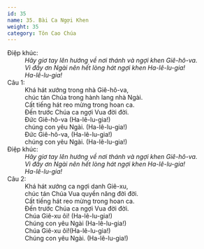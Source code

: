 ```yaml
---
id: 35
name: 35. Bài Ca Ngợi Khen
weight: 35
category: Tôn Cao Chúa
---
```

<dl><dt>Điệp khúc:</dt><dd data-chorus="1"><em>Hãy giơ tay lên hướng về nơi thánh và ngợi khen Giê-hô-va. <br/>Vì đầy ơn Ngài nên hết lòng hát ngợi khen Ha-lê-lu-gia! <br/>Ha-lê-lu-gia! </em></dd><dt>Câu 1:</dt><dd data-verse="1">Khá hát xướng trong nhà Giê-hô-va, <br/>chúc tán Chúa trong hành lang nhà Ngài. <br/>Cất tiếng hát reo mừng trong hoan ca. <br/>Đến trước Chúa ca ngợi Vua đời đời. <br/>Đức Giê-hô-va (Ha-lê-lu-gia!) <br/>chúng con yêu Ngài. (Ha-lê-lu-gia!) <br/>Đức Giê-hô-va, (Ha-lê-lu-gia!) <br/>chúng con yêu Ngài. (Ha-lê-lu-gia!) </dd><dt>Điệp khúc:</dt><dd data-chorus="1"><em>Hãy giơ tay lên hướng về nơi thánh và ngợi khen Giê-hô-va. <br/>Vì đầy ơn Ngài nên hết lòng hát ngợi khen Ha-lê-lu-gia! <br/>Ha-lê-lu-gia! </em></dd><dt>Câu 2:</dt><dd data-verse="2">Khá hát xướng ca ngợi danh Giê-xu, <br/>chúc tán Chúa Vua quyền năng đời đời. <br/>Cất tiếng hát reo mừng trong hoan ca. <br/>Đến trước Chúa ca ngợi Vua đời đời. <br/>Chúa Giê-xu ôi! (Ha-lê-lu-gia!) <br/>Chúng con yêu Ngài (Ha-lê-lu-gia!) <br/>Chúa Giê-xu ôi!(Ha-lê-lu-gia!) <br/>Chúng con yêu Ngài. (Ha-lê-lu-gia!) </dd></dl>
